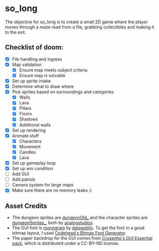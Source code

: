 # so_long
The objective for so_long is to create a small 2D game where the player moves through a maze read from a file, grabbing collectibles and making it to the exit.

## Checklist of doom:
- [x] File handling and ingress
- [x] Map validation
  - [x] Ensure map meets subject criteria
  - [x] Ensure map is solvable
- [x] Set up sprite intake
- [x] Determine what to draw where
- [x] Pick sprites based on surroundings and categories
  - [x] Walls
  - [x] Lava
  - [x] Pillars
  - [x] Floors
  - [x] Shadows
  - [x] Additional walls
- [x] Set up rendering
- [x] Animate stuff
  - [x] Characters
  - [x] Movement
  - [x] Candles
  - [x] Lava
- [x] Set up gameplay loop
- [x] Set up win condition
- [ ] Add GUI
- [ ] Add patrols
- [ ] Camera system for large maps
- [x] Make sure there are no memory leaks :)

## Asset Credits
- The dungeon sprites are [dungeonOld_](https://analogstudios.itch.io/dungeonold) and the character sprites are [dungeonSprites_](https://analogstudios.itch.io/dungeonsprites), both by [analogstudios](https://analogstudios.itch.io/).
- The GUI font is [monogram](https://datagoblin.itch.io/monogram) by [datagoblin](https://datagoblin.itch.io/). To get the font in a good bitmap layout, I used [Codehead's Bitmap Font Generator](https://github.com/CodeheadUK/CBFG).
- The paper backdrop for the GUI comes from [Crusenho's GUI Essential pack](https://crusenho.itch.io/complete-gui-essential-pack), which is distributed under a CC-BY-ND license.
